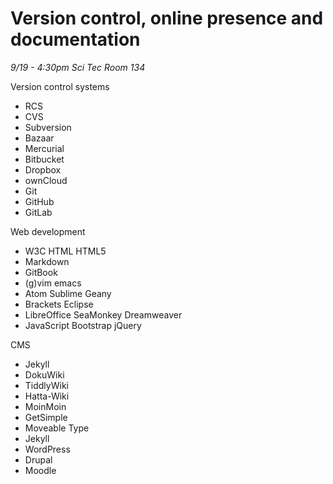 # Version control, online presence and documentation

_9\/19 - 4:30pm Sci Tec Room 134_

Version control systems
* RCS 
* CVS 
* Subversion 
* Bazaar 
* Mercurial 
* Bitbucket 
* Dropbox 
* ownCloud
* Git 
* GitHub 
* GitLab

Web development
* W3C HTML HTML5 
* Markdown 
* GitBook 
* (g)vim emacs 
* Atom Sublime Geany 
* Brackets Eclipse 
* LibreOffice SeaMonkey Dreamweaver 
* JavaScript Bootstrap jQuery

CMS
* Jekyll 
* DokuWiki 
* TiddlyWiki 
* Hatta-Wiki 
* MoinMoin 
* GetSimple 
* Moveable Type 
* Jekyll 
* WordPress 
* Drupal 
* Moodle 


 



